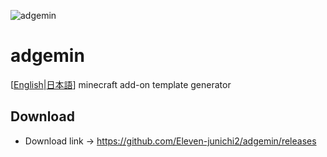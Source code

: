 ![adgemin](https://raw.githubusercontent.com/Eleven-junichi2/adgemin/master/src/resources/images/icon.ico "adgemin")
# adgemin
[[English](https://github.com/Eleven-junichi2/adgemin/blob/master/README.md)|[日本語](https://github.com/Eleven-junichi2/adgemin/blob/master/README.ja.md)]
minecraft add-on template generator
## Download
- Download link → https://github.com/Eleven-junichi2/adgemin/releases
